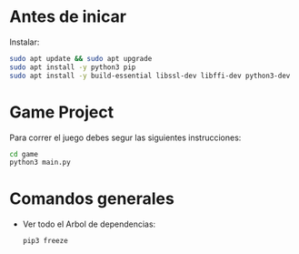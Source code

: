 # Antes de inicar
Instalar:
```sh
sudo apt update && sudo apt upgrade
sudo apt install -y python3 pip
sudo apt install -y build-essential libssl-dev libffi-dev python3-dev
```
# Game Project

Para correr el juego debes segur las siguientes instrucciones:
```sh
cd game
python3 main.py
```

# Comandos generales
* Ver todo el Arbol de dependencias:
    ```sh
    pip3 freeze
    ```
